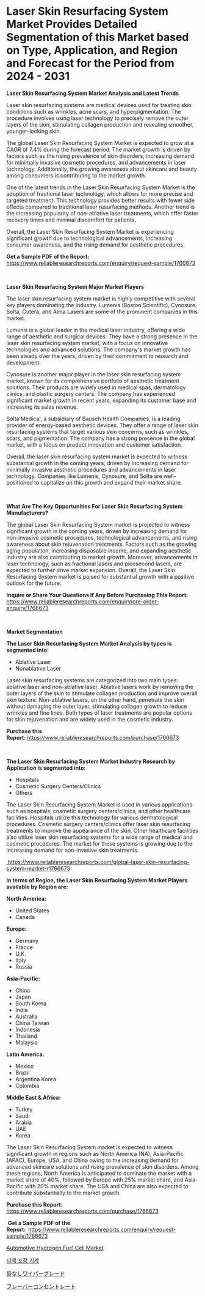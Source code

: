 <p><h1>Laser Skin Resurfacing System Market Provides Detailed Segmentation of this Market based on Type, Application, and Region and Forecast for the Period from 2024 - 2031</h1></p><p><strong>Laser Skin Resurfacing System Market Analysis and Latest Trends</strong></p>
<p><p>Laser skin resurfacing systems are medical devices used for treating skin conditions such as wrinkles, acne scars, and hyperpigmentation. The procedure involves using laser technology to precisely remove the outer layers of the skin, stimulating collagen production and revealing smoother, younger-looking skin.</p><p>The global Laser Skin Resurfacing System Market is expected to grow at a CAGR of 7.4% during the forecast period. The market growth is driven by factors such as the rising prevalence of skin disorders, increasing demand for minimally invasive cosmetic procedures, and advancements in laser technology. Additionally, the growing awareness about skincare and beauty among consumers is contributing to the market growth.</p><p>One of the latest trends in the Laser Skin Resurfacing System Market is the adoption of fractional laser technology, which allows for more precise and targeted treatment. This technology provides better results with fewer side effects compared to traditional laser resurfacing methods. Another trend is the increasing popularity of non-ablative laser treatments, which offer faster recovery times and minimal discomfort for patients.</p><p>Overall, the Laser Skin Resurfacing System Market is experiencing significant growth due to technological advancements, increasing consumer awareness, and the rising demand for aesthetic procedures.</p></p>
<p><strong>Get a Sample PDF of the Report:&nbsp;</strong> <a href="https://www.reliableresearchreports.com/enquiry/request-sample/1766673">https://www.reliableresearchreports.com/enquiry/request-sample/1766673</a></p>
<p>&nbsp;</p>
<p><strong>Laser Skin Resurfacing System Major Market Players</strong></p>
<p><p>The laser skin resurfacing system market is highly competitive with several key players dominating the industry. Lumenis (Boston Scientific), Cynosure, Solta, Cutera, and Alma Lasers are some of the prominent companies in this market. </p><p>Lumenis is a global leader in the medical laser industry, offering a wide range of aesthetic and surgical devices. They have a strong presence in the laser skin resurfacing system market, with a focus on innovative technologies and advanced solutions. The company's market growth has been steady over the years, driven by their commitment to research and development.</p><p>Cynosure is another major player in the laser skin resurfacing system market, known for its comprehensive portfolio of aesthetic treatment solutions. Their products are widely used in medical spas, dermatology clinics, and plastic surgery centers. The company has experienced significant market growth in recent years, expanding its customer base and increasing its sales revenue.</p><p>Solta Medical, a subsidiary of Bausch Health Companies, is a leading provider of energy-based aesthetic devices. They offer a range of laser skin resurfacing systems that target various skin concerns, such as wrinkles, scars, and pigmentation. The company has a strong presence in the global market, with a focus on product innovation and customer satisfaction.</p><p>Overall, the laser skin resurfacing system market is expected to witness substantial growth in the coming years, driven by increasing demand for minimally invasive aesthetic procedures and advancements in laser technology. Companies like Lumenis, Cynosure, and Solta are well-positioned to capitalize on this growth and expand their market share.</p></p>
<p>&nbsp;</p>
<p><strong>What Are The Key Opportunities For Laser Skin Resurfacing System Manufacturers?</strong></p>
<p><p>The global Laser Skin Resurfacing System market is projected to witness significant growth in the coming years, driven by increasing demand for non-invasive cosmetic procedures, technological advancements, and rising awareness about skin rejuvenation treatments. Factors such as the growing aging population, increasing disposable income, and expanding aesthetic industry are also contributing to market growth. Moreover, advancements in laser technology, such as fractional lasers and picosecond lasers, are expected to further drive market expansion. Overall, the Laser Skin Resurfacing System market is poised for substantial growth with a positive outlook for the future.</p></p>
<p><strong>Inquire or Share Your Questions If Any Before Purchasing This Report:</strong> <a href="https://www.reliableresearchreports.com/enquiry/pre-order-enquiry/1766673">https://www.reliableresearchreports.com/enquiry/pre-order-enquiry/1766673</a></p>
<p>&nbsp;</p>
<p><strong>Market Segmentation</strong></p>
<p><strong>The Laser Skin Resurfacing System Market Analysis by types is segmented into:</strong></p>
<p><ul><li>Ablative Laser</li><li>Nonablative Laser</li></ul></p>
<p><p>Laser skin resurfacing systems are categorized into two main types: ablative laser and non-ablative laser. Ablative lasers work by removing the outer layers of the skin to stimulate collagen production and improve overall skin texture. Non-ablative lasers, on the other hand, penetrate the skin without damaging the outer layer, stimulating collagen growth to reduce wrinkles and fine lines. Both types of laser treatments are popular options for skin rejuvenation and are widely used in the cosmetic industry.</p></p>
<p><strong>Purchase this Report:&nbsp;</strong><a href="https://www.reliableresearchreports.com/purchase/1766673">https://www.reliableresearchreports.com/purchase/1766673</a></p>
<p>&nbsp;</p>
<p><strong>The Laser Skin Resurfacing System Market Industry Research by Application is segmented into:</strong></p>
<p><ul><li>Hospitals</li><li>Cosmetic Surgery Centers/Clinics</li><li>Others</li></ul></p>
<p><p>The Laser Skin Resurfacing System Market is used in various applications such as hospitals, cosmetic surgery centers/clinics, and other healthcare facilities. Hospitals utilize this technology for various dermatological procedures. Cosmetic surgery centers/clinics offer laser skin resurfacing treatments to improve the appearance of the skin. Other healthcare facilities also utilize laser skin resurfacing systems for a wide range of medical and cosmetic procedures. The market for these systems is growing due to the increasing demand for non-invasive skin treatments.</p></p>
<p><a href="https://www.reliableresearchreports.com/global-laser-skin-resurfacing-system-market-r1766673">&nbsp;https://www.reliableresearchreports.com/global-laser-skin-resurfacing-system-market-r1766673</a></p>
<p><strong>In terms of Region, the Laser Skin Resurfacing System Market Players available by Region are:</strong></p>
<p>
    <p> <strong> North America: </strong>
        <ul>
            <li>United States</li>
            <li>Canada</li>
        </ul>
        </p> 
    <p> <strong> Europe: </strong>
        <ul>
            <li>Germany</li>
            <li>France</li>
            <li>U.K.</li>
            <li>Italy</li>
            <li>Russia</li>
        </ul>
        </p> 
    <p> <strong> Asia-Pacific: </strong>
        <ul>
            <li>China</li>
            <li>Japan</li>
            <li>South Korea</li>
            <li>India</li>
            <li>Australia</li>
            <li>China Taiwan</li>
            <li>Indonesia</li>
            <li>Thailand</li>
            <li>Malaysia</li>
        </ul>
        </p> 
    <p> <strong> Latin America: </strong>
        <ul>
            <li>Mexico</li>
            <li>Brazil</li>
            <li>Argentina Korea</li>
            <li>Colombia</li>
        </ul>
        </p> 
    <p> <strong> Middle East & Africa: </strong>
        <ul>
            <li>Turkey</li>
            <li>Saudi</li>
            <li>Arabia</li>
            <li>UAE</li>
            <li>Korea</li>
        </ul>
    </p>
    </p>
<p><p>The Laser Skin Resurfacing System market is expected to witness significant growth in regions such as North America (NA), Asia-Pacific (APAC), Europe, USA, and China owing to the increasing demand for advanced skincare solutions and rising prevalence of skin disorders. Among these regions, North America is anticipated to dominate the market with a market share of 40%, followed by Europe with 25% market share, and Asia-Pacific with 20% market share. The USA and China are also expected to contribute substantially to the market growth.</p></p>
<p><strong>Purchase this Report: </strong><a href="https://www.reliableresearchreports.com/purchase/1766673">https://www.reliableresearchreports.com/purchase/1766673</a></p>
<p>&nbsp;<strong>Get a Sample PDF of the Report:&nbsp;&nbsp;</strong><a href="https://www.reliableresearchreports.com/enquiry/request-sample/1766673">https://www.reliableresearchreports.com/enquiry/request-sample/1766673</a></p>
<p><strong></strong></p>
<p><p><a href="https://medium.com/@henrykihn1922/automotive-hydrogen-fuel-cell-market-competitive-analysis-market-trends-and-forecast-to-2031-2f009b626765">Automotive Hydrogen Fuel Cell Market</a></p><p><a href="https://medium.com/@juracy1980/%EC%B0%A8-%EA%B0%80%EB%B0%A9-%ED%8F%AC%EC%9E%A5%EA%B8%B0%EA%B3%84-%EC%8B%9C%EC%9E%A5-%EC%8B%9C%EC%9E%A5-cagr-%EC%8B%9C%EC%9E%A5-%EB%8F%99%ED%96%A5-%EB%B0%8F-%EC%84%B1%EC%9E%A5-%EC%A0%84%EB%9E%B5%EC%97%90-%EB%8C%80%ED%95%9C-%ED%86%B5%EC%B0%B0%EB%A0%A5-6fc740810170">티백 포장 기계</a></p><p><a href="https://medium.com/@jackparker654/%E3%83%9C%E3%83%BC%E3%83%B3%E3%83%AC%E3%82%B9%E3%83%AF%E3%82%A4%E3%83%91%E3%83%BC%E3%83%96%E3%83%AC%E3%83%BC%E3%83%89%E5%B8%82%E5%A0%B4%E3%81%AE%E8%A6%8F%E6%A8%A1-%E5%B8%82%E5%A0%B4%E3%81%AE%E5%B1%95%E6%9C%9B%E3%81%A8%E5%B8%82%E5%A0%B4%E4%BA%88%E6%B8%AC-2024%E5%B9%B4%E3%81%8B%E3%82%892031%E5%B9%B4-386ff5bd61fe">骨なしワイパーブレード</a></p><p><a href="https://medium.com/@elihomenick1943/%E5%91%B3%E3%81%AE%E6%BF%83%E7%B8%AE%E5%B8%82%E5%A0%B4%E3%83%A1%E3%83%88%E3%83%AA%E3%83%83%E3%82%AF%E3%82%B9%E3%81%AE%E3%83%87%E3%82%B3%E3%83%BC%E3%83%89-%E5%B8%82%E5%A0%B4%E3%82%B7%E3%82%A7%E3%82%A2-%E3%83%88%E3%83%AC%E3%83%B3%E3%83%89-%E6%88%90%E9%95%B7%E3%83%91%E3%82%BF%E3%83%BC%E3%83%B3-b52bc2f63f1e">フレーバーコンセントレート</a></p></p>